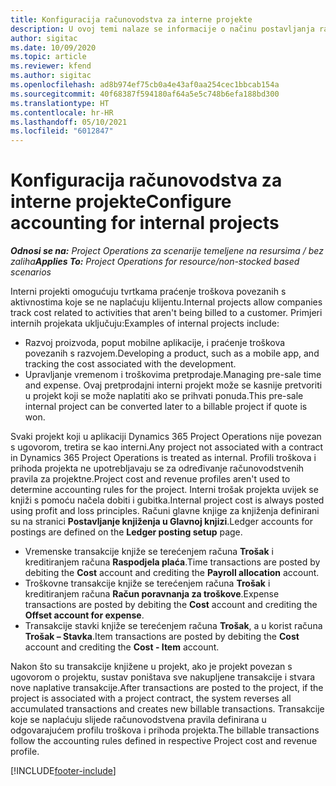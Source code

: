 ```yaml
---
title: Konfiguracija računovodstva za interne projekte
description: U ovoj temi nalaze se informacije o načinu postavljanja računovodstvene prakse za interne projekte u projektnim operacijama.
author: sigitac
ms.date: 10/09/2020
ms.topic: article
ms.reviewer: kfend
ms.author: sigitac
ms.openlocfilehash: ad8b974ef75cb0a4e43af0aa254cec1bbcab154a
ms.sourcegitcommit: 40f68387f594180af64a5e5c748b6efa188bd300
ms.translationtype: HT
ms.contentlocale: hr-HR
ms.lasthandoff: 05/10/2021
ms.locfileid: "6012847"
---
```

# <a name="configure-accounting-for-internal-projects"></a><span data-ttu-id="b23c8-103">Konfiguracija računovodstva za interne projekte</span><span class="sxs-lookup"><span data-stu-id="b23c8-103">Configure accounting for internal projects</span></span>

<span data-ttu-id="b23c8-104">_**Odnosi se na:** Project Operations za scenarije temeljene na resursima / bez zaliha_</span><span class="sxs-lookup"><span data-stu-id="b23c8-104">_**Applies To:** Project Operations for resource/non-stocked based scenarios_</span></span>

<span data-ttu-id="b23c8-105">Interni projekti omogućuju tvrtkama praćenje troškova povezanih s aktivnostima koje se ne naplaćuju klijentu.</span><span class="sxs-lookup"><span data-stu-id="b23c8-105">Internal projects allow companies track cost related to activities that aren't being billed to a customer.</span></span> <span data-ttu-id="b23c8-106">Primjeri internih projekata uključuju:</span><span class="sxs-lookup"><span data-stu-id="b23c8-106">Examples of internal projects include:</span></span>

- <span data-ttu-id="b23c8-107">Razvoj proizvoda, poput mobilne aplikacije, i praćenje troškova povezanih s razvojem.</span><span class="sxs-lookup"><span data-stu-id="b23c8-107">Developing a product, such as a mobile app, and tracking the cost associated with the development.</span></span>
- <span data-ttu-id="b23c8-108">Upravljanje vremenom i troškovima pretprodaje.</span><span class="sxs-lookup"><span data-stu-id="b23c8-108">Managing pre-sale time and expense.</span></span> <span data-ttu-id="b23c8-109">Ovaj pretprodajni interni projekt može se kasnije pretvoriti u projekt koji se može naplatiti ako se prihvati ponuda.</span><span class="sxs-lookup"><span data-stu-id="b23c8-109">This pre-sale internal project can be converted later to a billable project if quote is won.</span></span>

<span data-ttu-id="b23c8-110">Svaki projekt koji u aplikaciji Dynamics 365 Project Operations nije povezan s ugovorom, tretira se kao interni.</span><span class="sxs-lookup"><span data-stu-id="b23c8-110">Any project not associated with a contract in Dynamics 365 Project Operations is treated as internal.</span></span> <span data-ttu-id="b23c8-111">Profili troškova i prihoda projekta ne upotrebljavaju se za određivanje računovodstvenih pravila za projektne.</span><span class="sxs-lookup"><span data-stu-id="b23c8-111">Project cost and revenue profiles aren't used to determine accounting rules for the project.</span></span> <span data-ttu-id="b23c8-112">Interni trošak projekta uvijek se knjiži s pomoću načela dobiti i gubitka.</span><span class="sxs-lookup"><span data-stu-id="b23c8-112">Internal project cost is always posted using profit and loss principles.</span></span> <span data-ttu-id="b23c8-113">Računi glavne knjige za knjiženja definirani su na stranici **Postavljanje knjiženja u Glavnoj knjizi**.</span><span class="sxs-lookup"><span data-stu-id="b23c8-113">Ledger accounts for postings are defined on the **Ledger posting setup** page.</span></span>

- <span data-ttu-id="b23c8-114">Vremenske transakcije knjiže se terećenjem računa **Trošak** i kreditiranjem računa **Raspodjela plaća**.</span><span class="sxs-lookup"><span data-stu-id="b23c8-114">Time transactions are posted by debiting the **Cost** account and crediting the **Payroll allocation** account.</span></span>
- <span data-ttu-id="b23c8-115">Troškovne transakcije knjiže se terećenjem računa **Trošak** i kreditiranjem računa **Račun poravnanja za troškove**.</span><span class="sxs-lookup"><span data-stu-id="b23c8-115">Expense transactions are posted by debiting the **Cost** account and crediting the **Offset account for expense**.</span></span>
- <span data-ttu-id="b23c8-116">Transakcije stavki knjiže se terećenjem računa **Trošak**, a u korist računa **Trošak – Stavka**.</span><span class="sxs-lookup"><span data-stu-id="b23c8-116">Item transactions are posted by debiting the **Cost** account and crediting the **Cost - Item** account.</span></span>

<span data-ttu-id="b23c8-117">Nakon što su transakcije knjižene u projekt, ako je projekt povezan s ugovorom o projektu, sustav poništava sve nakupljene transakcije i stvara nove naplative transakcije.</span><span class="sxs-lookup"><span data-stu-id="b23c8-117">After transactions are posted to the project, if the project is associated with a project contract, the system reverses all accumulated transactions and creates new billable transactions.</span></span> <span data-ttu-id="b23c8-118">Transakcije koje se naplaćuju slijede računovodstvena pravila definirana u odgovarajućem profilu troškova i prihoda projekta.</span><span class="sxs-lookup"><span data-stu-id="b23c8-118">The billable transactions follow the accounting rules defined in respective Project cost and revenue profile.</span></span>




[!INCLUDE[footer-include](../includes/footer-banner.md)]

